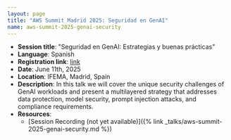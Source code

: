 ```yaml
---
layout: page
title: "AWS Summit Madrid 2025: Seguridad en GenAI"
name: aws-summit-2025-genai-security
---
```


- **Session title**: "Seguridad en GenAI: Estrategias y buenas prácticas"
- **Language**: Spanish
- **Registration link**: [link](https://pages.awscloud.com/aws-summit-madrid-2025-registration.html)
- **Date**: June 11th, 2025
- **Location**: IFEMA, Madrid, Spain
- **Description**: In this talk we will cover the unique security challenges of GenAI workloads and present a multilayered strategy that addresses data protection, model security, prompt injection attacks, and compliance requirements.
- **Resources**:
  - [Session Recording (not yet available)]({% link _talks/aws-summit-2025-genai-security.md %})